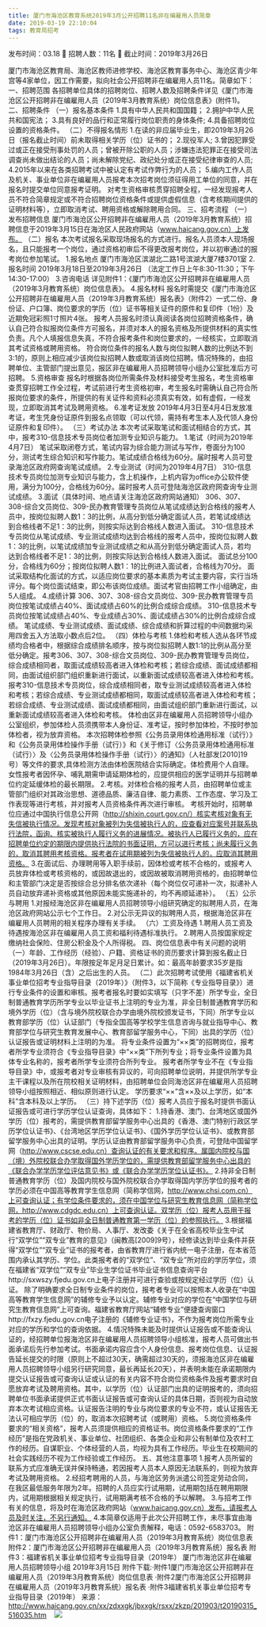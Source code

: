 ```yaml
---
title: 厦门市海沧区教育系统2019年3月公开招聘11名非在编雇用人员简章
date: 2019-03-19 22:10:04
tags: 教育局招考
---
```

发布时间：03.18   🌟   招聘人数：11名   🌈   截止时间：2019年3月26日
<!-- more -->
厦门市海沧区教育局、海沧区教师进修学校、海沧区教育事务中心、海沧区青少年宫等4家单位，因工作需要，拟向社会公开招聘非在编雇用人员11名。简章如下：
一、招聘范围
各招聘单位具体的招聘岗位、招聘人数及招聘条件详见《厦门市海沧区公开招聘非在编雇用人员（2019年3月教育系统）岗位信息表》(附件1)。
二、招聘条件
（一）报名基本条件
1.具有中华人民共和国国籍；
2.拥护中华人民共和国宪法；
3.具有良好的品行和正常履行岗位职责的身体条件;
4.具备招聘岗位设置的资格条件。
（二）不得报名情形
1.在读的非应届毕业生，即2019年3月26日（报名截止时间）前未取得相关学历（位）证书的；
2.现役军人;
3.曾因犯罪受过或正在接受刑事处罚的人员；曾被开除公职的人员；涉嫌违法犯罪正在接受司法调查尚未做出结论的人员；尚未解除党纪、政纪处分或正在接受纪律审查的人员;
4.2015年以来在各类招聘考试中被认定有考试作弊行为的人员；
5.编内工作人员及机关、事业单位非在编雇用人员报考本次招考岗位须征得用工单位的同意，并在报名时提交单位同意报考证明。
对考生资格审核贯穿招聘全程，一经发现报考人员不符合简章规定或不符合招聘岗位资格条件或提供虚假信息（含考核期间提供的证明材料等），立即取消考试、聘用资格或解除聘用合同。
三、招考流程
（一）发布招聘信息
厦门市海沧区公开招聘非在编雇用人员（2019年3月教育系统）招聘信息于2019年3月15日在海沧区人民政府网站（www.haicang.gov.cn）上发布。
（二）报名
本次考试报名采取现场报名的方式进行。报名人员须本人现场报名，且只能报考一个岗位，通过资格初审后不得更改报考岗位，并以初审通过的报考岗位参加笔试。
1.报名地点
厦门市海沧区滨湖北二路1号滨湖大厦7楼3701室
2.报名时间
2019年3月18日至2019年3月26日
（法定工作日上午8:30-11:30；下午14:30-17:00）
3.咨询电话
详见附件1：《厦门市海沧区公开招聘非在编雇用人员（2019年3月教育系统）岗位信息表》。
4.报名材料
报名时需提交《厦门市海沧区公开招聘非在编雇用人员（2019年3月教育系统）报名表》（附件2）一式二份、身份证、户口簿、岗位要求的学历（位）证书等相关证件的原件和复印件（1份）及近期免冠彩照1寸照片4张。
报考人员报名时须认真阅读各岗位招聘资格条件，确认自己符合拟报岗位条件方可报名，并须对本人的报名资格及所提供材料的真实性负责。凡个人填报信息失真，不符合报考条件和岗位要求的，一经核实，立即取消其考试资格或聘用资格。
符合岗位条件的报名人数与岗位拟聘人数的比例达不到3:1的，原则上相应减少该岗位拟招聘人数或取消该岗位招聘。情况特殊的，由招聘单位、主管部门提出意见，报区非在编雇用人员招聘领导小组办公室批准后方可招聘。
5.资格审查
报名时根据各岗位所需条件及材料接受考生报名，考生资格审查贯穿招聘工作全过程，考试前进行考生资格初审，考生报名时需确认自己符合所报岗位要求的条件，所提供的有关证件和资料必须真实有效，如有虚假，一经发现，立即取消其考试及聘用资格。
6.准考证发放
2019年4月3日至4月4日发放准考证，考生凭身份证原件到报名点领取（可以代领，需持有考生本人及代领人身份证原件和复印件）。
（三）考试办法
本次考试采取笔试和面试相结合的方式，其中，报考310-信息技术专员岗位者加测专业知识与能力。
1.笔试（时间为2019年4月7日）
笔试采取闭卷方式，笔试内容为综合能力测试与写作，卷面分为100分，测试考生综合知识和写作能力。笔试成绩合格线为60分。届时报考人员可登录海沧区政府网查询笔试成绩。
2.专业测试（时间为2019年4月7日）
310-信息技术专员岗位加测专业知识与能力，含上机操作，上机内容为office办公软件使用，满分为100分，合格线为60分。届时报考人员可登陆海沧区政府网查询专业测试成绩。
3.面试（具体时间、地点请关注海沧区政府网站通知）
306、307、308-综合文员岗位、309-民办教育管理专员岗位从笔试成绩达到合格线的报考人员中，按岗位拟聘人数1：3的比例，从高分到低分确定面试人员，若笔试成绩达到合格线者不足1：3的比例，则按实际达到合格线人数进入面试。
310-信息技术专员岗位从笔试成绩、专业测试成绩均达到合格线的报考人员中，按岗位拟聘人数1：3的比例，以笔试成绩加专业测试成绩之和从高分到低分确定面试人员，若均达到合格线者不足1：3的比例，则按实际达到合格线人数进入面试。
面试总分100分，合格线为60分；按岗位拟聘人数1：1的比例进入面试者，合格线为70分。
面试采取结构化面试的方式，以适应岗位要求的基本素质为考试主要内容，实行当场评分。每个岗位面试结束，即公布该岗位成绩。面试考官由招聘工作小组确定，由5人组成。
4.成绩计算
306、307、308-综合文员岗位、309-民办教育管理专员岗位按笔试成绩占40%、面试成绩占60%的比例合成综合成绩。
310-信息技术专员岗位按笔试成绩占40%、专业成绩占30%、面试成绩占30%的比例合成综合成绩。
笔试成绩、专业测试成绩、面试成绩、综合成绩和折算过程的中间数据均采用四舍五入方法取小数点后2位。
（四）体检与考核
1.体检和考核人选从各环节成绩均合格者中，根据综合成绩排名顺序，按与岗位拟招聘人数1:1的比例从高分至低分确定。报考306、307、308-综合文员岗位、309-民办教育管理专员岗位，综合成绩相同者，取面试成绩较高者进入体检和考核；若综合成绩、面试成绩都相同，由面试组织部门组织重新进行面试，以重新面试成绩较高者进入体检和考核。报考310-信息技术专员岗位，综合成绩相同者，取专业测试成绩较高者进入体检和考核；若综合成绩、专业测试成绩都相同，取面试成绩较高者进入体检和考核；若综合成绩、专业测试成绩、面试成绩都相同，由面试组织部门重新进行面试，以重新面试成绩较高者进入体检和考核。
体检由区非在编雇用人员招聘领导小组办公室组织，参加体检人员须携带本人身份证、准考证，按时参加体检，不按时参加体检者，视为放弃资格。
本次招聘体检参照《公务员录用体检通用标准（试行）》和《公务员录用体检操作手册（试行）》和《关于修订〈公务员录用体检通用标准（试行）〉及〈公务员录用体检操作手册（试行）〉的通知》（人社部发[2010]19号）等文件的要求,具体检测方法由体检医院结合实际确定。体检费用个人自理。
女性报考者因怀孕、哺乳期需申请延期体检的，应提供相应的医学证明并与招聘单位约定延缓体检的最长期限。
2.考核。对体检合格的报考人员，由招聘单位或主管部门组织对其政治思想、道德品质、廉洁自律、能力素质、工作态度、学习及工作表现等进行考核，并对报考人员资格条件再次进行审核。
考核开始时，招聘单位应通过中国执行信息公开网（http://shixin.court.gov.cn/）核实考核对象有无失信被执行情况。发现考核对象被列为失信被执行人的，应查看对应案号并联系执行法院，函询、核实被执行人履行义务的进展情况。被执行人已履行义务的，应在招聘单位约定的期限内提供执行法院的书面证明，方可以进行考核；尚未履行义务的，取消其聘用考核资格。报考者在试用期被列为失信被执行人的，应取消其聘用资格。
3.在面试后、办理聘用等入职手续前，因体检或考核不合格的，或报考人员放弃体检或考核资格的，或因故退出的，或因故被取消聘用资格的，由招聘单位和主管部门决定是否按综合总分排名依次递补（每个岗位仅可递补一次，拟递补人员自动放弃递补资格或其他原因未能实施递补的，均不再顺延递补）。
（五）公示与聘用
1.对报经海沧区非在编雇用人员招聘领导小组研究确定的拟聘用人员，在海沧区政府网站公示七个工作日。
2.对公示无异议的拟聘用人员，根据海沧区非在编雇用人员聘用的相关程序办理有关手续。
（六）工资及待遇
1.聘用人员工资及待遇按海沧区非在编雇用人员工资和福利待遇标准执行。
2.聘用人员按国家规定缴纳社会保险、住房公积金及个人所得税。
四、岗位信息表中有关问题的说明
（一）年龄、工作经历（经验）、户籍、资格证书的资历要求计算到报名截止日（2019年3月26日）。年限按足年足月足日累计。如：最高年龄要求35岁是指1984年3月26日（含）之后出生的人员。
（二）此次招聘考试使用《福建省机关事业单位招考专业指导目录（2019年）》（附件3，以下简称《专业指导目录》）进行专业条件的设置和审核。报考者报名时要如实填写（只字不差）所学专业，全日制普通教育学历所学专业以毕业证书上注明的专业为准，非全日制普通教育学历和境外学历（位）（含与境外院校联合办学由境外院校颁发证书，下同）所学专业以教育部学历（位）认证部门（专指全国高等学校学生信息咨询与就业指导中心、教育部学位与研究生教育发展中心、教育部留学服务中心，下同）出具的学历（位）认证报告或证明材料上注明的为准。
将专业条件设置为“××类”的招聘岗位，报考者所学专业须符合《专业指导目录》中“××类”下所列专业；将专业条件设置为具体专业名称的，报考者所学专业须符合所列专业。
报考者所学专业不在《专业指导目录》中，或报考者对专业审核有异议的，可向招聘单位说明，并提供所学专业主干课程以及所在院校相关证明材料，由招聘单位会同海沧区非在编雇用人员招聘领导小组按照相近、相似原则进行认定。
学历要求“××”含××及以上学历，如“本科”含本科及以上学历。
（三）持下述学历（位）报考人员应于报名时提供书面认证报告或可进行学历学位认证查询，具体如下：
1.持香港、澳门、台湾地区或国外学历（位）报考的，需提供教育部留学服务中心出具的《香港、澳门特别行政区学历学位认证书》、《台湾地区学历学位认证书》、《国外学历学位认证书》、或教育部留学服务中心出具的证明。学历认证由教育部留学服务中心负责，可登陆中国留学网（http://www.cscse.edu.cn）查询认证的有关要求和程序。属国内院校与国（境）外院校联合办学取得国外学历学位的，需提供教育部留学服务中心出具的《联合办学学历学位评估意见书》或《联合办学学历学位认证书》。
2.持非全日制普通教育学历（位）及国内院校与国外院校联合办学取得国内学历学位的报考者的学历必须在中国高等教育学生信息网（简称学信网，http://www.chsi.com.cn）上可查询认证；有学位条件要求的，须在中国学位与研究生教育信息网（简称学位网，http://www.cdgdc.edu.cn）上可查询认证。双学历（位）报考人员用于报考的学历（位）证书如非全日制普通教育第一学历（位）的参照执行。
3.根据福建省教育厅、财政厅、物价局、人事厅、发改委《关于在全省高校毕业生中试行“双学位”“双专业”教育的意见》（闽教高[2009]9号），经修读达到毕业条件并获得“双学位”“双专业”证书的报考者，由省教育厅进行省内统一电子注册，在本省范围内承认其学历、学位。此类报考者的“双学位”、“双专业”所对应的学历学位，须在福建省“双学位”“双专业”毕业生学位证书毕业证书信息查询平台http://sxwszy.fjedu.gov.cn上电子注册并可进行查验或按规定经过学历（位）认证。
除了明确要求全日制专业条件的岗位，报考者专业可以按照本人收录在“中国高等教育学生信息网”的辅修专业予以认定。辅修专业对应的学位在“中国学位与研究生教育信息网”上可查询。福建省教育厅网站“辅修专业”便捷查询窗口http://fxzy.fjedu.gov.cn电子注册的《辅修专业证书》，不作为报考岗位所需专业对应的学历和学位的查询依据。
4.情况特殊未能及时提供认证报告或不能查询认证的，经招聘单位报海沧区非在编雇用人员招聘领导小组核准，报考人员可做出书面承诺后先行参加考试。书面承诺内容应含个人身份信息、报考岗位信息、认证报告延长提交的时限（原则上不超过30天，确需超过30天的，须报海沧区非在编雇用人员招聘领导小组另行研究同意，最长再延长20天），并表明未能在承诺期限内提交认证报告或可查询认证或认证的有关内容不符合岗位资格条件及报考要求时自愿放弃考试及聘用资格。其中，以学历（位）认证部门出具的证明报考的，须向招聘单位书面承诺提供正式书面认证报告或可查询认证的具体日期，否则视为自动放弃本次考试相应资格。认证报告注明的专业与岗位要求的专业不符，或认证报告无法认可相应学历（位）的，取消本次招聘考试（或聘用）资格。
5.岗位资格条件要求的“相关资格”，报考人员须提供相应的资格证书。岗位资格条件要求的“工作经历”是指在党政机关、事业单位、社团组织、各类企业和非公有制单位及农村工作的经历。自谋职业、个体经营的人员，均视为具有工作经历。毕业生在校期间的社会实践经历不视为工作经验或工作经历。
五、其他注意事项
1.报考人员所留的联系方式应准确无误并保持畅通，若因报考人员本人原因无法联系的，则视为放弃考试及聘用资格。
2.经招考聘用的人员，与海沧区劳务派遣公司签定劳动合同，在我区最低服务年限为2年。招聘的人员应实行试用期，试用期包括在聘用期限内，试用期根据相关规定执行，试用期满考核不合格的予以解聘。
3.与招考工作有关的信息，将及时在海沧区政府网站（www.haicang.gov.cn）发布，请报考人员及时关注，不另行通知。
4.本简章仅适用于此次公开招聘工作，未尽事宜由海沧区非在编雇用人员招聘领导小组办公室负责解释，电话：0592-6583703。
附件1：厦门市海沧区公开招聘非在编雇用人员（2019年3月教育系统）岗位信息表
附件2：厦门市海沧区公开招聘非在编雇用人员（2019年3月教育系统）报名表
附件3：福建省机关事业单位招考专业指导目录（2019年）
厦门市海沧区非在编雇用人员招聘领导小组
2019年3月15日
附件下载:·附件1厦门市海沧区公开招聘非在编雇用人员（2019年3月教育系统）岗位信息表
·附件2厦门市海沧区公开招聘非在编雇用人员（2019年3月教育系统）报名表
·附件3福建省机关事业单位招考专业指导目录（2019年）
来源：
http://www.haicang.gov.cn/xx/zdxxgk/jbxxgk/rsxx/zkzp/201903/t20190315_516035.htm
 
 ![](https://cdn.weiweiblog.cn/20181015134814.png)